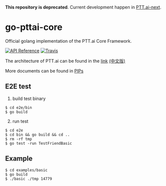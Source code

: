 **This repository is deprecated**. Current development happen in [PTT.ai-next](https://github.com/ailabstw/pttai-next).

go-pttai-core
==========

Official golang implementation of the PTT.ai Core Framework.

[![API Reference](https://godoc.org/github.com/ailabstw/go-pttai-core?status.png)](https://godoc.org/github.com/ailabstw/go-pttai-core)
[![Travis](https://travis-ci.org/ailabstw/go-pttai-core.svg?branch=master)](https://travis-ci.org/ailabstw/go-pttai-core)

The architecture of PTT.ai can be found in the [link](https://docs.google.com/presentation/d/1q44LYz0i-iMxXMD9zfV9kqwah9UJGFOaQZxs0GvM5E4/edit#slide=id.p) [(中文版)](https://docs.google.com/presentation/d/1X6fGAElPtvsMK8Fys8VwSj9UPfNRkRRHDE0lQcUyK4Y/edit#slide=id.p)

More documents can be found in [PIPs](https://github.com/ailabstw/PIPs)

## E2E test

1. build test binary

```
$ cd e2e/bin
$ go build
```

2. run test

```
$ cd e2e
$ cd bin && go build && cd ..
$ rm -rf tmp
$ go test -run TestFriendBasic
```

## Example

```
$ cd examples/basic
$ go build
$ ./basic ./tmp 14779
```
